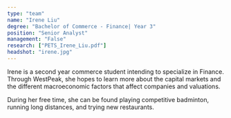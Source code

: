 ```yaml
---
type: "team"
name: "Irene Liu"
degree: "Bachelor of Commerce - Finance| Year 3"
position: "Senior Analyst"
management: "False"
research: ["PETS_Irene_Liu.pdf"]
headshot: "irene.jpg"
---
```


Irene is a second year commerce student intending to specialize in Finance. Through WestPeak, she hopes to learn more about the capital markets and the different macroeconomic factors that affect companies and valuations.

During her free time, she can be found playing competitive badminton, running long distances, and trying new restaurants.